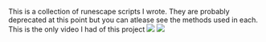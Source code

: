 This is a collection of runescape scripts I wrote. They are probably deprecated at this point but you can atlease see the methods used in each.
This is the only video I had of this project
<img src="https://s3.ezgif.com/tmp/ezgif-3-64733ab0f1.gifhttps://s3.ezgif.com/tmp/ezgif-3-64733ab0f1.gif"/>
<img src="https://i.ibb.co/MSnjbP6/bubblesort.gif">

